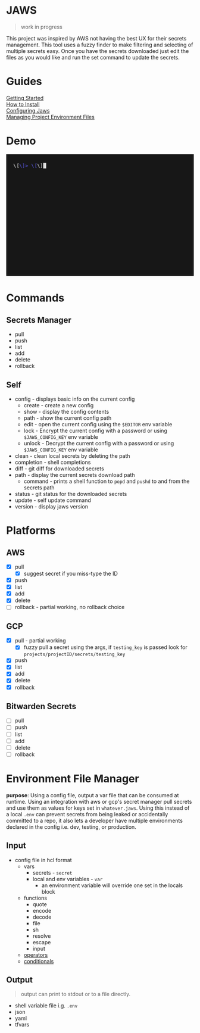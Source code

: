 # JAWS  

>work in progress

This project was inspired by AWS not having the best UX for their secrets management. This tool uses a fuzzy finder to make filtering and selecting of multiple secrets easy. Once you have the secrets downloaded just edit the files as you would like and run the set command to update the secrets.

# Guides

[Getting Started](./docs/getting-started.md)  
[How to Install](./docs/install.md)  
[Configuring Jaws](./docs/configure.md)  
[Managing Project Environment Files](./docs/manage-env.md)  

# Demo

![demo](./docs/vhs/demo/pull_edit_push.gif)

# Commands
## Secrets Manager
- pull
- push
- list
- add
- delete
- rollback
## Self
- config - displays basic info on the current config
	- create - create a new config
	- show - display the config contents
	- path - show the current config path
	- edit - open the current config using the `$EDITOR` env variable
	- lock - Encrypt the current config with a password or using `$JAWS_CONFIG_KEY` env variable
	- unlock - Decrypt the current config with a password or using `$JAWS_CONFIG_KEY` env variable
- clean - clean local secrets by deleting the path
- completion - shell completions
- diff - git diff for downloaded secrets
- path - display the current secrets download path
	- command - prints a shell function to `popd` and `pushd` to and from the secrets path
- status - git status for the downloaded secrets
- update - self update command
- version - display jaws version

# Platforms

## AWS

- [x] pull
	- [x] suggest secret if you miss-type the ID
- [x] push
- [x] list
- [x] add
- [x] delete
- [ ] rollback - partial working, no rollback choice

## GCP

- [x] pull - partial working
	- [x] fuzzy pull a secret using the args, if `testing_key` is passed look for `projects/projectID/secrets/testing_key`
- [x] push
- [x] list
- [x] add
- [x] delete
- [x] rollback

## Bitwarden Secrets

- [ ] pull
- [ ] push
- [ ] list
- [ ] add
- [ ] delete
- [ ] rollback

# Environment File Manager

**purpose**: Using a config file, output a var file that can be consumed at runtime. Using an integration with aws or gcp's secret manager pull secrets and use them as values for keys set in `whatever.jaws`. Using this instead of a local `.env` can prevent secrets from being leaked or accidentally committed to a repo, it also lets a developer have multiple environments declared in the config i.e. dev, testing, or production.

## Input

- config file in hcl format
	- vars
		- secrets - `secret`
		- local and env variables - `var`
			- an environment variable will override one set in the locals block
	- functions
		- quote
		- encode
		- decode
		- file
		- sh
		- resolve
		- escape
		- input
	- [operators](https://developer.hashicorp.com/terraform/language/expressions/operators)
	- [conditionals](https://developer.hashicorp.com/terraform/language/expressions/conditionals)

## Output

>output can print to stdout or to a file directly.

- shell variable file i.g. `.env` 
- json 
- yaml 
- tfvars 

